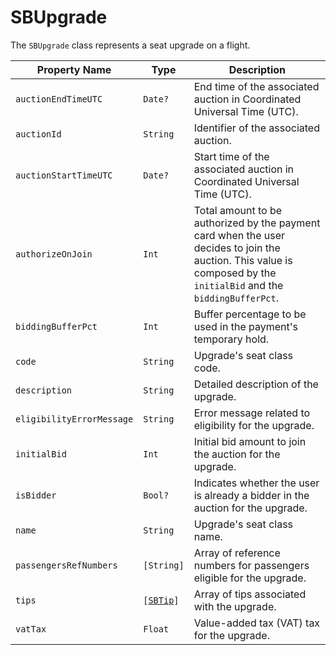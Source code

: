 # SBUpgrade

The `SBUpgrade` class represents a seat upgrade on a flight.

| Property Name             | Type                                       | Description                                                                                                                                                         |
|---------------------------|--------------------------------------------|---------------------------------------------------------------------------------------------------------------------------------------------------------------------|
| `auctionEndTimeUTC`       | `Date?`                                    | End time of the associated auction in Coordinated Universal Time (UTC).                                                                                             |
| `auctionId`               | `String`                                   | Identifier of the associated auction.                                                                                                                               |
| `auctionStartTimeUTC`     | `Date?`                                    | Start time of the associated auction in Coordinated Universal Time (UTC).                                                                                           |
| `authorizeOnJoin`         | `Int`                                      | Total amount to be authorized by the payment card when the user decides to join the auction. This value is composed by the `initialBid` and the `biddingBufferPct`. |
| `biddingBufferPct`        | `Int`                                      | Buffer percentage to be used in the payment's temporary hold.                                                                                                       |
| `code`                    | `String`                                   | Upgrade's seat class code.                                                                                                                                          |
| `description`             | `String`                                   | Detailed description of the upgrade.                                                                                                                                |
| `eligibilityErrorMessage` | `String`                                   | Error message related to eligibility for the upgrade.                                                                                                               |
| `initialBid`              | `Int`                                      | Initial bid amount to join the auction for the upgrade.                                                                                                             |
| `isBidder`                | `Bool?`                                    | Indicates whether the user is already a bidder in the auction for the upgrade.                                                                                      |
| `name`                    | `String`                                   | Upgrade's seat class name.                                                                                                                                          |
| `passengersRefNumbers`    | `[String]`                                 | Array of reference numbers for passengers eligible for the upgrade.                                                                                                 |
| `tips`                    | <code>[[SBTip](object-model/sbtip)]</code> | Array of tips associated with the upgrade.                                                                                                                          |
| `vatTax`                  | `Float`                                    | Value-added tax (VAT) tax for the upgrade.                                                                                                                          |
